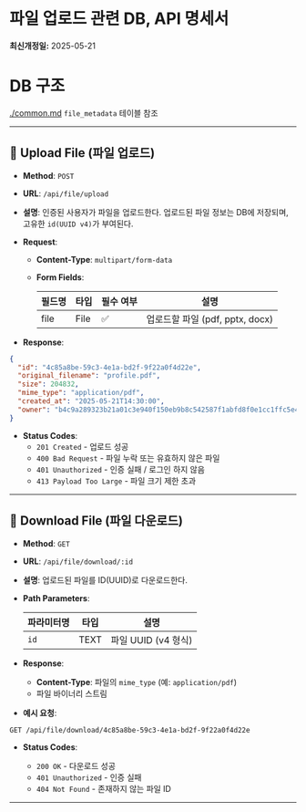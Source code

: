 # 파일 업로드 관련 DB, API 명세서
**최신개정일:** 2025-05-21

# DB 구조

[./common.md](./common.md) `file_metadata` 테이블 참조 

---

## 🔹 Upload File (파일 업로드)

* **Method**: `POST`
* **URL**: `/api/file/upload`
* **설명**: 인증된 사용자가 파일을 업로드한다. 업로드된 파일 정보는 DB에 저장되며, 고유한 `id(UUID v4)`가 부여된다.

* **Request**:
  * **Content-Type**: `multipart/form-data`
  * **Form Fields**:

    | 필드명  | 타입   | 필수 여부 | 설명                    |
    | ---- | ---- | ----- | --------------------- |
    | file | File | ✅     | 업로드할 파일 (pdf, pptx, docx) |

* **Response**:

```json
{
  "id": "4c85a8be-59c3-4e1a-bd2f-9f22a0f4d22e",
  "original_filename": "profile.pdf",
  "size": 204832,
  "mime_type": "application/pdf",
  "created_at": "2025-05-21T14:30:00",
  "owner": "b4c9a289323b21a01c3e940f150eb9b8c542587f1abfd8f0e1cc1ffc5e475514",
}
```

* **Status Codes**:
  * `201 Created` - 업로드 성공
  * `400 Bad Request` - 파일 누락 또는 유효하지 않은 파일
  * `401 Unauthorized` - 인증 실패 / 로그인 하지 않음
  * `413 Payload Too Large` - 파일 크기 제한 초과

---

## 🔹 Download File (파일 다운로드)

* **Method**: `GET`
* **URL**: `/api/file/download/:id`
* **설명**: 업로드된 파일를 ID(UUID)로 다운로드한다.

* **Path Parameters**:

  | 파라미터명 | 타입   | 설명               |
  | ----- | ---- | ---------------- |
  | `id`  | TEXT | 파일 UUID (v4 형식) |

* **Response**:
  * **Content-Type**: 파일의 `mime_type` (예: `application/pdf`)
  * 파일 바이너리 스트림

* **예시 요청**:

```http
GET /api/file/download/4c85a8be-59c3-4e1a-bd2f-9f22a0f4d22e
```


* **Status Codes**:

  * `200 OK` - 다운로드 성공
  * `401 Unauthorized` - 인증 실패
  * `404 Not Found` - 존재하지 않는 파일 ID

---

